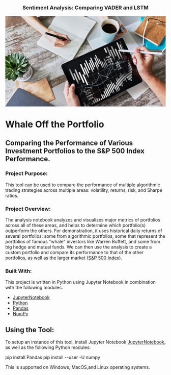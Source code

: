 <h3 align="center">Sentiment Analysis: Comparing VADER and LSTM</h3>
<p align="center">
  <a href="ttps://https://github.com/bgregory0913/Whale_Off_the_Portfolio/Images">
    <img src="portfolio-analysis.png" alt="portfolio-analysis" align="center">
  </a>
</p>

# __Whale Off the Portfolio__

## Comparing the Performance of Various Investment Portfolios to the S&P 500 Index Performance. 

### Project Purpose:
This tool can be used to compare the performance of multiple algorithmic trading strategies across multiple areas: volatility, returns, risk, and Sharpe ratios.

### Project Overview:
The analysis notebook analyzes and visualizes major metrics of portfolios across all of these areas, and helps to determine which portfolio(s) outperform the others. For demonstration, it uses historical daily returns of several portfolios: some from algorithmic portfolios, some that represent the portfolios of famous "whale" investors like Warren Buffett, and some from big hedge and mutual funds. We can then use the analysis to create a custom portfolio and compare its performance to that of the other portfolios, as well as the larger market ([S&P 500 Index](https://en.wikipedia.org/wiki/S%26P/TSX_60)).

### Built With:
This project is written in Python using Jupyter Notebook in combination with the following modules.
* [JupyterNotebook](https://jupyter.org/)
* [Python](https://www.python.org/)
* [Pandas](https://pandas.pydata.org/)
* [NumPy](https://numpy.org/)

    
## Using the Tool:
To setup an instance of this tool, install Jupyter Notebook [JupyterNotebook](https://jupyter.org/), as well as the following Python modules:

pip install Pandas
pip install --user -U numpy

This is supported on Windows, MacOS,and Linux operating systems.
